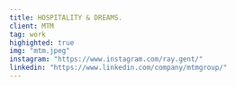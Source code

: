 ```yaml
---
title: HOSPITALITY & DREAMS.
client: MTM
tag: work
highighted: true
img: "mtm.jpeg"
instagram: "https://www.instagram.com/ray.gent/"
linkedin: "https://www.linkedin.com/company/mtmgroup/"
---
```


